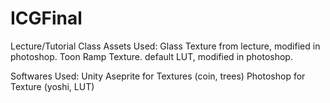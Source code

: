 # ICGFinal


Lecture/Tutorial Class Assets Used:
Glass Texture from lecture, modified in photoshop.
Toon Ramp Texture.
default LUT, modified in photoshop.

Softwares Used:
Unity
Aseprite for Textures (coin, trees)
Photoshop for Texture (yoshi, LUT)
